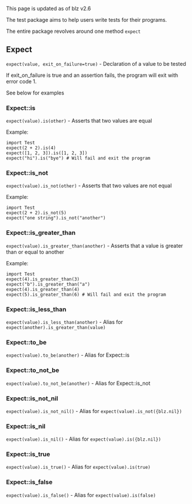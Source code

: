 This page is updated as of blz v2.6

The test package aims to help users write tests for their programs.

The entire package revolves around one method `expect`

## Expect
`expect(value, exit_on_failure=true)` - Declaration of a value to be tested

If exit_on_failure is true and an assertion fails, the program will exit with error code 1.

See below for examples

### Expect::is
`expect(value).is(other)` - Asserts that two values are equal

Example:
```
import Test
expect(2 + 2).is(4)
expect([1, 2, 3]).is([1, 2, 3])
expect("hi").is("bye") # Will fail and exit the program
```

### Expect::is_not
`expect(value).is_not(other)` - Asserts that two values are not equal

Example:
```
import Test
expect(2 + 2).is_not(5)
expect("one string").is_not("another")
```

### Expect::is_greater_than
`expect(value).is_greater_than(another)` - Asserts that a value is greater than or equal to another

Example:
```
import Test
expect(4).is_greater_than(3)
expect("b").is_greater_than("a")
expect(4).is_greater_than(4) 
expect(5).is_greater_than(6) # Will fail and exit the program
```

### Expect::is_less_than
`expect(value).is_less_than(another)` - Alias for `expect(another).is_greater_than(value)`

### Expect::to_be
`expect(value).to_be(another)` - Alias for Expect::is

### Expect::to_not_be
`expect(value).to_not_be(another)` - Alias for Expect::is_not

### Expect::is_not_nil
`expect(value).is_not_nil()` - Alias for `expect(value).is_not({blz.nil})`

### Expect::is_nil
`expect(value).is_nil()` - Alias for `expect(value).is({blz.nil})`

### Expect::is_true
`expect(value).is_true()` - Alias for `expect(value).is(true)`

### Expect::is_false
`expect(value).is_false()` - Alias for `expect(value).is(false)`